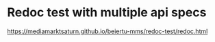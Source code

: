 # Redoc test with multiple api specs

https://mediamarktsaturn.github.io/beiertu-mms/redoc-test/redoc.html
